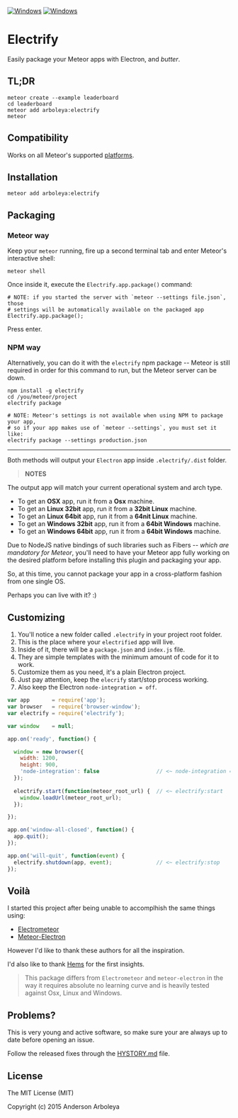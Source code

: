 [![Windows](https://travis-ci.org/arboleya/electrify.svg)](https://travis-ci.org/arboleya/electrify)
[![Windows](https://ci.appveyor.com/api/projects/status/mgcmv8cxiu5ahr6x?svg=true)](https://ci.appveyor.com/project/arboleya/electrify)

# Electrify

Easily package your Meteor apps with Electron, and *butter*.


## TL;DR

````shell
meteor create --example leaderboard
cd leaderboard
meteor add arboleya:electrify
meteor
````
## Compatibility

Works on all Meteor's supported [platforms](https://github.com/meteor/meteor/wiki/Supported-Platforms).

## Installation

````shell
meteor add arboleya:electrify
````

## Packaging

### Meteor way

Keep your `meteor` running, fire up a second terminal tab and enter Meteor's
interactive shell:

````shell
meteor shell
````

Once inside it, execute the `Electrify.app.package()` command:

````shell
# NOTE: if you started the server with `meteor --settings file.json`, those
# settings will be automatically available on the packaged app
Electrify.app.package();
````


Press enter.

### NPM way

Alternatively, you can do it with the `electrify` npm package -- Meteor is still
required in order for this command to run, but the Meteor server can be down.

````shell
npm install -g electrify
cd /you/meteor/project
electrify package

# NOTE: Meteor's settings is not available when using NPM to package your app,
# so if your app makes use of `meteor --settings`, you must set it like:
electrify package --settings production.json
````

----

Both methods will output your `Electron` app inside `.electrify/.dist` folder.

> **NOTES**
>
  The output app will match your current operational system and arch type.
  * To get an **OSX** app, run it from a **Osx** machine.
  * To get an **Linux 32bit** app, run it from a **32bit Linux** machine.
  * To get an **Linux 64bit** app, run it from a **64nit Linux** machine.
  * To get an **Windows 32bit** app, run it from a **64bit Windows** machine.
  * To get an **Windows 64bit** app, run it from a **64bit Windows** machine.

Due to NodeJS native bindings of such libraries such as Fibers -- *which are
mandatory for Meteor*, you'll need to have your Meteor app fully working on the
desired platform before installing this plugin and packaging your app.

So, at this time, you cannot package your app in a cross-platform fashion from
one single OS.

Perhaps you can live with it? :)

## Customizing 

  1. You'll notice a new folder called `.electrify` in your project root folder.
  2. This is the place where your `electrified` app will live.
  3. Inside of it, there will be a `package.json` and `index.js` file.
  4. They are simple templates with the minimum amount of code for it to work.
  5. Customize them as you need, it's a plain Electron project.
  6. Just pay attention, keep the `elecrify` start/stop process working.
  7. Also keep the Electron `node-integration = off`.

````javascript
var app       = require('app');
var browser   = require('browser-window');
var electrify = require('electrify');

var window    = null;

app.on('ready', function() {

  window = new browser({
    width: 1200,
    height: 900,
    'node-integration': false                  // <~ node-integration = off
  });
  
  electrify.start(function(meteor_root_url) {  // <~ electrify:start
    window.loadUrl(meteor_root_url);
  });

});

app.on('window-all-closed', function() {
  app.quit();
});

app.on('will-quit', function(event) {
  electrify.shutdown(app, event);              // <~ electrify:stop
});
````

## Voilà

I started this project after being unable to accomplhish the same things using:

 * [Electrometeor](https://github.com/sircharleswatson/Electrometeor) 
 * [Meteor-Electron](https://github.com/jrudio/meteor-electron)

However I'd like to thank these authors for all the inspiration.

I'd also like to thank [Hems](https://github.com/hems) for the first insights.

> This package differs from `Electrometeor` and `meteor-electron` in the way it
requires absolute no learning curve and is heavily tested against Osx, Linux
and Windows.

## Problems?

This is very young and active software, so make sure your are always up to date
before opening an issue.

Follow the released fixes through the [HYSTORY.md](HYSTORY.md) file.

## License

The MIT License (MIT)

Copyright (c) 2015 Anderson Arboleya